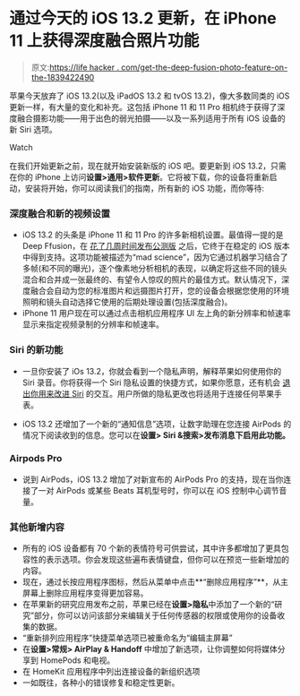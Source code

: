# 通过今天的 iOS 13.2 更新，在 iPhone 11 上获得深度融合照片功能

> 原文:[https://life hacker . com/get-the-deep-fusion-photo-feature-on-the-1839422490](https://lifehacker.com/get-the-deep-fusion-photo-feature-on-the-iphone-11-with-1839422490)

苹果今天放弃了 iOS 13.2(以及 iPadOS 13.2 和 tvOS 13.2)，像大多数同类的 iOS 更新一样，有大量的变化和补充。这包括 iPhone 11 和 11 Pro 相机终于获得了深度融合摄影功能——用于出色的弱光拍摄——以及一系列适用于所有 iOS 设备的新 Siri 选项。

Watch

在我们开始更新之前，现在就开始安装新版的 iOS 吧。要更新到 iOS 13.2，只需在你的 iPhone 上访问**设置>通用>软件更新**。它将被下载，你的设备将重新启动，安装将开始，你可以阅读我们的指南，所有新的 iOS 功能，而你等待:

### 深度融合和新的视频设置

*   iOS 13.2 的头条是 iPhone 11 和 11 Pro 的许多新相机设置。最值得一提的是 Deep Ffusion，在 [花了几周时间发布公测版](https://lifehacker.com/try-the-iphone-11s-deep-fusion-camera-in-the-latest-ios-1838744376) 之后，它终于在稳定的 iOS 版本中得到支持。这项功能被描述为“mad science”，因为它通过机器学习结合了多帧(和不同的曝光)，逐个像素地分析相机的表现，以确定将这些不同的镜头混合和合并成一张最终的、有望令人惊叹的照片的最佳方式。默认情况下，深度融合会自动为您的标准图片和远摄图片打开，您的设备会根据您使用的环境照明和镜头自动选择它使用的后期处理设置(包括深度融合)。
*   iPhone 11 用户现在可以通过点击相机应用程序 UI 左上角的新分辨率和帧速率显示来指定视频录制的分辨率和帧速率。

### Siri 的新功能

*   一旦你安装了 iOs 13.2，你就会看到一个隐私声明，解释苹果如何使用你的 Siri 录音。你将获得一个 Siri 隐私设置的快捷方式，如果你愿意，还有机会 [退出你用来改进 Siri](https://lifehacker.com/how-to-prevent-apple-employees-from-listening-to-your-s-1838972786) 的交互。用户所做的隐私更改也将适用于连接任何苹果手表。

*   iOS 13.2 还增加了一个新的“通知信息”选项，让数字助理在您连接 AirPods 的情况下阅读收到的信息。您可以在**设置> ‌Siri‌ &搜索>发布消息下启用此功能。**

### Airpods Pro

*   说到 AirPods，iOS 13.2 增加了对新宣布的 AirPods Pro 的支持，现在当你连接了一对 AirPods 或某些 Beats 耳机型号时，你可以在 iOS 控制中心调节音量。

### **其他新增内容**

*   所有的 iOS 设备都有 70 个新的表情符号可供尝试，其中许多都增加了更具包容性的表示选项。你会发现这些遍布表情键盘，但你可以在预览一些新增加的内容。
*   现在，通过长按应用程序图标，然后从菜单中点击**“删除应用程序”**，从主屏幕上删除应用程序变得更加容易。
*   在苹果新的研究应用发布之前，苹果已经在**设置>隐私**中添加了一个新的“研究”部分，你可以访问该部分来编辑关于任何传感器的权限或使用你的设备收集的数据。
*   “重新排列应用程序”快捷菜单选项已被重命名为“编辑主屏幕”
*   在**设置>常规> AirPlay & Handoff** 中增加了新选项，让你调整如何将媒体分享到 HomePods 和电视。
*   在 HomeKit 应用程序中列出连接设备的新组织选项
*   一如既往，各种小的错误修复和稳定性更新。